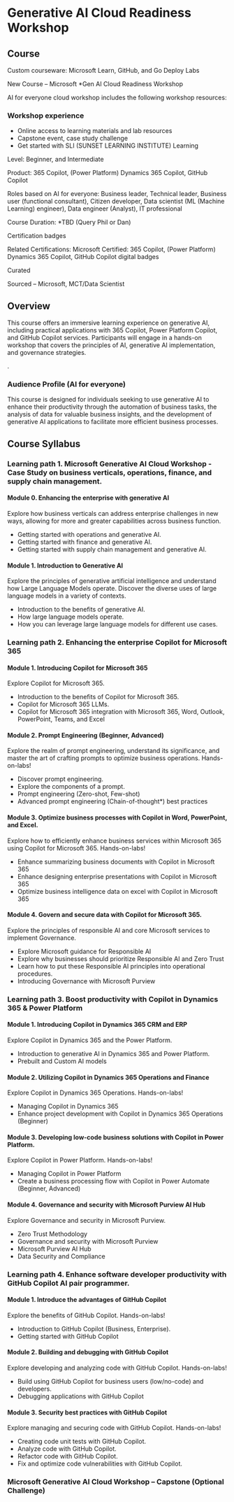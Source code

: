 # Generative AI Cloud Readiness Workshop

## Course

Custom courseware: Microsoft Learn, GitHub, and Go Deploy Labs

New Course – Microsoft *Gen AI Cloud Readiness Workshop

AI for everyone cloud workshop includes the following workshop resources:

### Workshop experience

- Online access to learning materials and lab resources
- Capstone event, case study challenge
- Get started with SLI (SUNSET LEARNING INSTITUTE) Learning

Level: Beginner, and Intermediate

Product: 365 Copilot, (Power Platform) Dynamics 365 Copilot, GitHub Copilot

Roles based on AI for everyone: Business leader, Technical leader, Business user (functional consultant), Citizen developer, Data scientist (ML (Machine Learning) engineer), Data engineer (Analyst), IT professional

Course Duration: *TBD (Query Phil or Dan)

Certification badges

Related Certifications: Microsoft Certified: 365 Copilot, (Power Platform) Dynamics 365 Copilot, GitHub Copilot digital badges

Curated

Sourced – Microsoft, MCT/Data Scientist

## Overview

This course offers an immersive learning experience on generative AI, including practical applications with 365 Copilot, Power Platform Copilot, and GitHub Copilot services. Participants will engage in a hands-on workshop that covers the principles of AI, generative AI implementation, and governance strategies.

.

### Audience Profile (AI for everyone)

This course is designed for individuals seeking to use generative AI to enhance their productivity through the automation of business tasks, the analysis of data for valuable business insights, and the development of generative AI applications to facilitate more efficient business processes.

## Course Syllabus

### Learning path 1. Microsoft Generative AI Cloud Workshop - Case Study on business verticals, operations, finance, and supply chain management.

#### Module 0. Enhancing the enterprise with generative AI

Explore how business verticals can address enterprise challenges in new ways, allowing for more and greater capabilities across business function.

- Getting started with operations and generative AI.
- Getting started with finance and generative AI.
- Getting started with supply chain management and generative AI.

#### Module 1. Introduction to Generative AI

Explore the principles of generative artificial intelligence and understand how Large Language Models operate. Discover the diverse uses of large language models in a variety of contexts.

- Introduction to the benefits of generative AI.
- How large language models operate.
- How you can leverage large language models for different use cases.

### Learning path 2. Enhancing the enterprise Copilot for Microsoft 365

#### Module 1. Introducing Copilot for Microsoft 365

Explore Copilot for Microsoft 365.

- Introduction to the benefits of Copilot for Microsoft 365.
- Copilot for Microsoft 365 LLMs.
- Copilot for Microsoft 365 integration with Microsoft 365, Word, Outlook, PowerPoint, Teams, and Excel

#### Module 2. Prompt Engineering (Beginner, Advanced)

Explore the realm of prompt engineering, understand its significance, and master the art of crafting prompts to optimize business operations. Hands-on-labs!

- Discover prompt engineering.
- Explore the components of a prompt.
- Prompt engineering (Zero-shot, Few-shot)
- Advanced prompt engineering (Chain-of-thought*) best practices

#### Module 3. Optimize business processes with Copilot in Word, PowerPoint, and Excel.

Explore how to efficiently enhance business services within Microsoft 365 using Copilot for Microsoft 365. Hands-on-labs!

- Enhance summarizing business documents with Copilot in Microsoft 365
- Enhance designing enterprise presentations with Copilot in Microsoft 365
- Optimize business intelligence data on excel with Copilot in Microsoft 365

#### Module 4. Govern and secure data with Copilot for Microsoft 365.

Explore the principles of responsible AI and core Microsoft services to implement Governance.

- Explore Microsoft guidance for Responsible AI
- Explore why businesses should prioritize Responsible AI and Zero Trust
- Learn how to put these Responsible AI principles into operational procedures.
- Introducing Governance with Microsoft Purview

### Learning path 3. Boost productivity with Copilot in Dynamics 365 & Power Platform

#### Module 1. Introducing Copilot in Dynamics 365 CRM and ERP

Explore Copilot in Dynamics 365 and the Power Platform.

- Introduction to generative AI in Dynamics 365 and Power Platform.
- Prebuilt and Custom AI models

#### Module 2. Utilizing Copilot in Dynamics 365 Operations and Finance

Explore Copilot in Dynamics 365 Operations. Hands-on-labs!

- Managing Copilot in Dynamics 365
- Enhance project development with Copilot in Dynamics 365 Operations (Beginner)

#### Module 3. Developing low-code business solutions with Copilot in Power Platform.

Explore Copilot in Power Platform. Hands-on-labs!

- Managing Copilot in Power Platform
- Create a business processing flow with Copilot in Power Automate (Beginner, Advanced)

#### Module 4. Governance and security with Microsoft Purview AI Hub

Explore Governance and security in Microsoft Purview.

- Zero Trust Methodology
- Governance and security with Microsoft Purview
- Microsoft Purview AI Hub
- Data Security and Compliance

### Learning path 4. Enhance software developer productivity with GitHub Copilot AI pair programmer.

#### Module 1. Introduce the advantages of GitHub Copilot

Explore the benefits of GitHub Copilot. Hands-on-labs!

- Introduction to GitHub Copilot (Business, Enterprise).
- Getting started with GitHub Copilot

#### Module 2. Building and debugging with GitHub Copilot

Explore developing and analyzing code with GitHub Copilot. Hands-on-labs!

- Build using GitHub Copilot for business users (low/no-code) and developers.
- Debugging applications with GitHub Copilot

#### Module 3. Security best practices with GitHub Copilot

Explore managing and securing code with GitHub Copilot. Hands-on-labs!

- Creating code unit tests with GitHub Copilot.
- Analyze code with GitHub Copilot.
- Refactor code with GitHub Copilot.
- Fix and optimize code vulnerabilities with GitHub Copilot.

### Microsoft Generative AI Cloud Workshop – Capstone (Optional Challenge)
